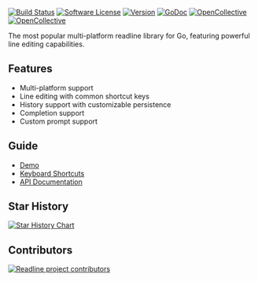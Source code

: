 [![Build Status](https://travis-ci.org/chzyer/readline.svg?branch=master)](https://travis-ci.org/chzyer/readline)
[![Software License](https://img.shields.io/badge/license-MIT-brightgreen.svg)](LICENSE.md)
[![Version](https://img.shields.io/github/tag/chzyer/readline.svg)](https://github.com/precla/readline/releases)
[![GoDoc](https://godoc.org/github.com/precla/readline?status.svg)](https://godoc.org/github.com/precla/readline)
[![OpenCollective](https://opencollective.com/readline/badge/backers.svg)](#backers)
[![OpenCollective](https://opencollective.com/readline/badge/sponsors.svg)](#sponsors)

The most popular multi-platform readline library for Go, featuring powerful line editing capabilities.

## Features

- Multi-platform support
- Line editing with common shortcut keys
- History support with customizable persistence
- Completion support
- Custom prompt support

## Guide

* [Demo](example/readline-demo/readline-demo.go)
* [Keyboard Shortcuts](doc/shortcut.md)
* [API Documentation](https://pkg.go.dev/github.com/chzyer/readline)

## Star History

[![Star History Chart](https://api.star-history.com/svg?repos=chzyer/readline&type=Date)](https://star-history.com/#chzyer/readline&Date)

## Contributors

<a href="https://github.com/chzyer/readline/graphs/contributors">
  <img src="https://contrib.rocks/image?repo=chzyer/readline" alt="Readline project contributors" />
</a>